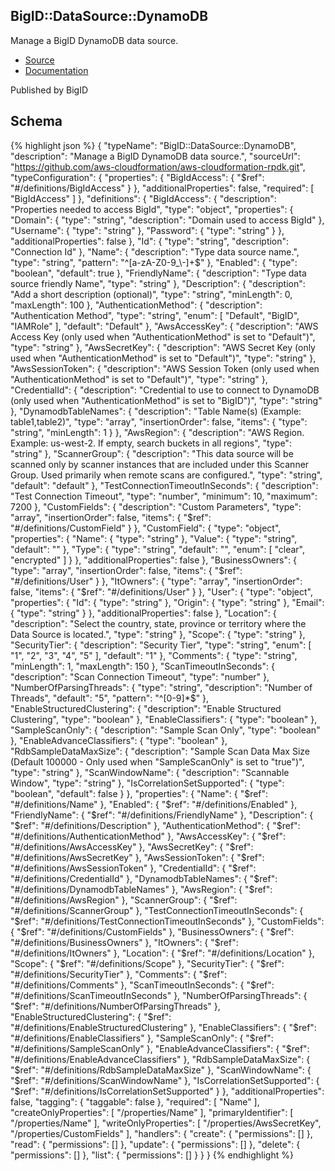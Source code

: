
## BigID::DataSource::DynamoDB

Manage a BigID DynamoDB data source.

- [Source](https:&#x2F;&#x2F;github.com&#x2F;aws-cloudformation&#x2F;aws-cloudformation-rpdk.git) 
- [Documentation]()

Published by BigID

## Schema
{% highlight json %}
{
    "typeName": "BigID::DataSource::DynamoDB",
    "description": "Manage a BigID DynamoDB data source.",
    "sourceUrl": "https://github.com/aws-cloudformation/aws-cloudformation-rpdk.git",
    "typeConfiguration": {
        "properties": {
            "BigIdAccess": {
                "$ref": "#/definitions/BigIdAccess"
            }
        },
        "additionalProperties": false,
        "required": [
            "BigIdAccess"
        ]
    },
    "definitions": {
        "BigIdAccess": {
            "description": "Properties needed to access BigId",
            "type": "object",
            "properties": {
                "Domain": {
                    "type": "string",
                    "description": "Domain used to access BigId"
                },
                "Username": {
                    "type": "string"
                },
                "Password": {
                    "type": "string"
                }
            },
            "additionalProperties": false
        },
        "Id": {
            "type": "string",
            "description": "Connection Id"
        },
        "Name": {
            "description": "Type data source name.",
            "type": "string",
            "pattern": "^[a-zA-Z0-9_\\-]+$"
        },
        "Enabled": {
            "type": "boolean",
            "default": true
        },
        "FriendlyName": {
            "description": "Type data source friendly Name",
            "type": "string"
        },
        "Description": {
            "description": "Add a short description (optional)",
            "type": "string",
            "minLength": 0,
            "maxLength": 100
        },
        "AuthenticationMethod": {
            "description": "Authentication Method",
            "type": "string",
            "enum": [
                "Default",
                "BigID",
                "IAMRole"
            ],
            "default": "Default"
        },
        "AwsAccessKey": {
            "description": "AWS Access Key (only used when \"AuthenticationMethod\" is set to \"Default\")",
            "type": "string"
        },
        "AwsSecretKey": {
            "description": "AWS Secret Key (only used when \"AuthenticationMethod\" is set to \"Default\")",
            "type": "string"
        },
        "AwsSessionToken": {
            "description": "AWS Session Token (only used when \"AuthenticationMethod\" is set to \"Default\")",
            "type": "string"
        },
        "CredentialId": {
            "description": "Credential to use to connect to DynamoDB (only used when \"AuthenticationMethod\" is set to \"BigID\")",
            "type": "string"
        },
        "DynamodbTableNames": {
            "description": "Table Name(s) (Example: table1,table2)",
            "type": "array",
            "insertionOrder": false,
            "items": {
                "type": "string",
                "minLength": 1
            }
        },
        "AwsRegion": {
            "description": "AWS Region. Example: us-west-2. If empty, search buckets in all regions",
            "type": "string"
        },
        "ScannerGroup": {
            "description": "This data source will be scanned only by scanner instances that are included under this Scanner Group. Used primarily when remote scans are configured.",
            "type": "string",
            "default": "default"
        },
        "TestConnectionTimeoutInSeconds": {
            "description": "Test Connection Timeout",
            "type": "number",
            "minimum": 10,
            "maximum": 7200
        },
        "CustomFields": {
            "description": "Custom Parameters",
            "type": "array",
            "insertionOrder": false,
            "items": {
                "$ref": "#/definitions/CustomField"
            }
        },
        "CustomField": {
            "type": "object",
            "properties": {
                "Name": {
                    "type": "string"
                },
                "Value": {
                    "type": "string",
                    "default": ""
                },
                "Type": {
                    "type": "string",
                    "default": "",
                    "enum": [
                        "clear",
                        "encrypted"
                    ]
                }
            },
            "additionalProperties": false
        },
        "BusinessOwners": {
            "type": "array",
            "insertionOrder": false,
            "items": {
                "$ref": "#/definitions/User"
            }
        },
        "ItOwners": {
            "type": "array",
            "insertionOrder": false,
            "items": {
                "$ref": "#/definitions/User"
            }
        },
        "User": {
            "type": "object",
            "properties": {
                "Id": {
                    "type": "string"
                },
                "Origin": {
                    "type": "string"
                },
                "Email": {
                    "type": "string"
                }
            },
            "additionalProperties": false
        },
        "Location": {
            "description": "Select the country, state, province or territory where the Data Source is located.",
            "type": "string"
        },
        "Scope": {
            "type": "string"
        },
        "SecurityTier": {
            "description": "Security Tier",
            "type": "string",
            "enum": [
                "1",
                "2",
                "3",
                "4",
                "5"
            ],
            "default": "1"
        },
        "Comments": {
            "type": "string",
            "minLength": 1,
            "maxLength": 150
        },
        "ScanTimeoutInSeconds": {
            "description": "Scan Connection Timeout",
            "type": "number"
        },
        "NumberOfParsingThreads": {
            "type": "string",
            "description": "Number of Threads",
            "default": "5",
            "pattern": "^[0-9]*$"
        },
        "EnableStructuredClustering": {
            "description": "Enable Structured Clustering",
            "type": "boolean"
        },
        "EnableClassifiers": {
            "type": "boolean"
        },
        "SampleScanOnly": {
            "description": "Sample Scan Only",
            "type": "boolean"
        },
        "EnableAdvanceClassifiers": {
            "type": "boolean"
        },
        "RdbSampleDataMaxSize": {
            "description": "Sample Scan Data Max Size (Default 100000 - Only used when \"SampleScanOnly\" is set to \"true\")",
            "type": "string"
        },
        "ScanWindowName": {
            "description": "Scannable Window",
            "type": "string"
        },
        "IsCorrelationSetSupported": {
            "type": "boolean",
            "default": false
        }
    },
    "properties": {
        "Name": {
            "$ref": "#/definitions/Name"
        },
        "Enabled": {
            "$ref": "#/definitions/Enabled"
        },
        "FriendlyName": {
            "$ref": "#/definitions/FriendlyName"
        },
        "Description": {
            "$ref": "#/definitions/Description"
        },
        "AuthenticationMethod": {
            "$ref": "#/definitions/AuthenticationMethod"
        },
        "AwsAccessKey": {
            "$ref": "#/definitions/AwsAccessKey"
        },
        "AwsSecretKey": {
            "$ref": "#/definitions/AwsSecretKey"
        },
        "AwsSessionToken": {
            "$ref": "#/definitions/AwsSessionToken"
        },
        "CredentialId": {
            "$ref": "#/definitions/CredentialId"
        },
        "DynamodbTableNames": {
            "$ref": "#/definitions/DynamodbTableNames"
        },
        "AwsRegion": {
            "$ref": "#/definitions/AwsRegion"
        },
        "ScannerGroup": {
            "$ref": "#/definitions/ScannerGroup"
        },
        "TestConnectionTimeoutInSeconds": {
            "$ref": "#/definitions/TestConnectionTimeoutInSeconds"
        },
        "CustomFields": {
            "$ref": "#/definitions/CustomFields"
        },
        "BusinessOwners": {
            "$ref": "#/definitions/BusinessOwners"
        },
        "ItOwners": {
            "$ref": "#/definitions/ItOwners"
        },
        "Location": {
            "$ref": "#/definitions/Location"
        },
        "Scope": {
            "$ref": "#/definitions/Scope"
        },
        "SecurityTier": {
            "$ref": "#/definitions/SecurityTier"
        },
        "Comments": {
            "$ref": "#/definitions/Comments"
        },
        "ScanTimeoutInSeconds": {
            "$ref": "#/definitions/ScanTimeoutInSeconds"
        },
        "NumberOfParsingThreads": {
            "$ref": "#/definitions/NumberOfParsingThreads"
        },
        "EnableStructuredClustering": {
            "$ref": "#/definitions/EnableStructuredClustering"
        },
        "EnableClassifiers": {
            "$ref": "#/definitions/EnableClassifiers"
        },
        "SampleScanOnly": {
            "$ref": "#/definitions/SampleScanOnly"
        },
        "EnableAdvanceClassifiers": {
            "$ref": "#/definitions/EnableAdvanceClassifiers"
        },
        "RdbSampleDataMaxSize": {
            "$ref": "#/definitions/RdbSampleDataMaxSize"
        },
        "ScanWindowName": {
            "$ref": "#/definitions/ScanWindowName"
        },
        "IsCorrelationSetSupported": {
            "$ref": "#/definitions/IsCorrelationSetSupported"
        }
    },
    "additionalProperties": false,
    "tagging": {
        "taggable": false
    },
    "required": [
        "Name"
    ],
    "createOnlyProperties": [
        "/properties/Name"
    ],
    "primaryIdentifier": [
        "/properties/Name"
    ],
    "writeOnlyProperties": [
        "/properties/AwsSecretKey",
        "/properties/CustomFields"
    ],
    "handlers": {
        "create": {
            "permissions": []
        },
        "read": {
            "permissions": []
        },
        "update": {
            "permissions": []
        },
        "delete": {
            "permissions": []
        },
        "list": {
            "permissions": []
        }
    }
}
{% endhighlight %}
